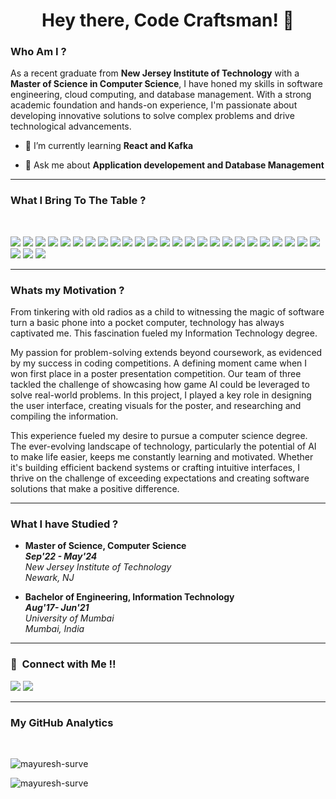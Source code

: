 
<h1 align="center">Hey there, Code Craftsman! 👀</h1>

<h3> Who Am I ? </h3>

As a recent graduate from **New Jersey Institute of Technology** with a **Master of Science in Computer Science**, I have honed my skills in software engineering, cloud computing, and database management. With a strong academic foundation and hands-on experience, I'm passionate about developing innovative solutions to solve complex problems and drive technological advancements.

- 🌱 I’m currently learning **React and Kafka**

- 💬 Ask me about **Application developement and Database Management**

<hr>

<h3> What I Bring To The Table ? </h3>  
<p>
  <img src = "https://img.shields.io/badge/Python-14354C?style=for-the-badge&logo=python&logoColor=white">
  <img src = "https://img.shields.io/badge/JavaScript-F7DF1E?style=for-the-badge&logo=javascript&logoColor=black">
  <img src = "https://img.shields.io/badge/Java-ED8B00?style=for-the-badge&logo=openjdk&logoColor=white">
  <img src = "https://img.shields.io/badge/HTML5-E34F26?style=for-the-badge&logo=html5&logoColor=white">
  <img src = "https://img.shields.io/badge/CSS3-1572B6?style=for-the-badge&logo=css3&logoColor=white">
  <img src="https://img.shields.io/badge/Dart-0175C2?style=for-the-badge&logo=dart&logoColor=white">
  <img src="https://img.shields.io/badge/R-276DC3?style=for-the-badge&logo=r&logoColor=white">
  <img src="https://img.shields.io/badge/Node.js-43853D?style=for-the-badge&logo=node.js&logoColor=white">
  <img src="https://img.shields.io/badge/PHP-777BB4?style=for-the-badge&logo=php&logoColor=white">
  <img src="https://img.shields.io/badge/MySQL-00000F?style=for-the-badge&logo=mysql&logoColor=white">
  <img src = "https://img.shields.io/badge/PostgreSQL-316192?style=for-the-badge&logo=postgresql&logoColor=white">
  <img src="https://img.shields.io/badge/SQLite-07405E?style=for-the-badge&logo=sqlite&logoColor=white">
  <img src = "https://img.shields.io/badge/MongoDB-4EA94B?style=for-the-badge&logo=mongodb&logoColor=white">
  <img src = "https://img.shields.io/badge/Oracle-F80000?style=for-the-badge&logo=oracle&logoColor=black">
  <img src = "https://img.shields.io/badge/GIT-E44C30?style=for-the-badge&logo=git&logoColor=white">
  <img src = "https://img.shields.io/badge/Flutter-02569B?style=for-the-badge&logo=flutter&logoColor=white">
  <img src = "https://img.shields.io/badge/React-20232A?style=for-the-badge&logo=react&logoColor=61DAFB">
  <img src = "https://img.shields.io/badge/Django-092E20?style=for-the-badge&logo=django&logoColor=white">
  <img src = "https://img.shields.io/badge/Amazon_AWS-232F3E?style=for-the-badge&logo=amazon-aws&logoColor=white">
  <img src = "https://img.shields.io/badge/Google_Cloud-4285F4?style=for-the-badge&logo=google-cloud&logoColor=white">
  <img src="https://img.shields.io/badge/Spring-6DB33F?style=for-the-badge&logo=spring&logoColor=white">
  <img src="https://img.shields.io/badge/Figma-F24E1E?style=for-the-badge&logo=figma&logoColor=white">
  <img src="https://img.shields.io/badge/redis-%23DD0031.svg?&style=for-the-badge&logo=redis&logoColor=white">
  <img src = "https://img.shields.io/badge/Jira-0052CC?style=for-the-badge&logo=Jira&logoColor=white">
  <img src = "https://img.shields.io/badge/Razorpay-02042B?style=for-the-badge&logo=razorpay&logoColor=3395FF">
  <img src = "https://img.shields.io/badge/Stripe-626CD9?style=for-the-badge&logo=Stripe&logoColor=white">
  <img src = "https://img.shields.io/badge/Android_Studio-3DDC84?style=for-the-badge&logo=android-studio&logoColor=white">
  <img src = "https://img.shields.io/badge/Xcode-007ACC?style=for-the-badge&logo=Xcode&logoColor=white">
</p>

<hr>

<h3> Whats my Motivation ? </h3>

From tinkering with old radios as a child to witnessing the magic of software turn a basic phone into a pocket computer, technology has always captivated me. This fascination fueled my Information Technology degree. 

My passion for problem-solving extends beyond coursework, as evidenced by my success in coding competitions.  A defining moment came when I won first place in a poster presentation competition.  Our team of three tackled the challenge of showcasing how game AI could be leveraged to solve real-world problems.  In this project, I played a key role in designing the user interface, creating visuals for the poster, and researching and compiling the information.

This experience fueled my desire to pursue a computer science degree. The ever-evolving landscape of technology, particularly the potential of AI to make life easier, keeps me constantly learning and motivated. Whether it's building efficient backend systems or crafting intuitive interfaces, I thrive on the challenge of exceeding expectations and creating software solutions that make a positive difference.

<hr>

<h3>What I have Studied ? </h3>

<ul>
        <li>
            <strong>Master of Science, Computer Science</strong>
            <br>
            <strong><em>Sep'22 - May'24</em></strong><br>
            <em>New Jersey Institute of Technology</em><br>
            <em>Newark, NJ</em>
        </li>
    </ul>
 <ul>
        <li>
            <strong>Bachelor of Engineering, Information Technology</strong>
            <br>
            <strong><em>Aug'17- Jun'21</em></strong><br>
            <em>University of Mumbai</em><br>
            <em>Mumbai, India</em>
        </li>
  </ul>

<hr>
<h3>🤝 &nbsp;Connect with Me !! </h3>

[<img src="https://img.shields.io/badge/linkedin-%230077B5.svg?&style=for-the-badge&logo=linkedin&logoColor=white" />](https://www.linkedin.com/in/mayuresh-surve/)
[![](https://img.shields.io/badge/Gmail-D14836?style=for-the-badge&logo=gmail&logoColor=white)](mailto:mayureshjsurve@gmail.com)

<hr>
<h3> My GitHub Analytics </h3>

<br>
<p><img align="center" src="https://github-readme-stats.vercel.app/api/top-langs?username=mayuresh-surve&show_icons=true&locale=en&layout=compact&theme=merko" alt="mayuresh-surve" /></p><be>


<!-- <p>&nbsp;<img align="center" src="https://github-readme-stats.vercel.app/api?username=mayuresh-surve&show_icons=true&locale=en&theme=merko" alt="mayuresh-surve" /></p><br> -->


<p><img align="center" src="https://github-readme-streak-stats.herokuapp.com/?user=mayuresh-surve&&theme=merko" alt="mayuresh-surve" /></p>
